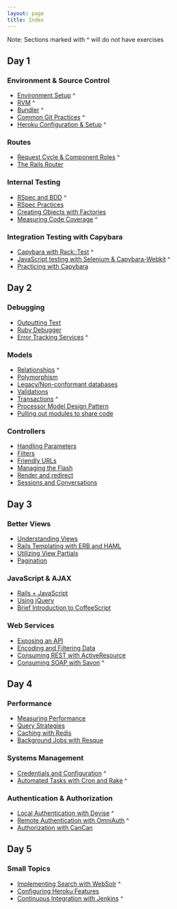 ```yaml
---
layout: page
title: Index
---
```


Note: Sections marked with ^ will do not have exercises

## Day 1

###	Environment & Source Control

* [Environment Setup](environment/environment.markdown) ^
* [RVM](environment/rvm.markdown) ^
* [Bundler](environment/bundler.markdown) ^
* [Common Git Practices](environment/git_strategy.markdown) ^
* [Heroku Configuration & Setup](environment/heroku.markdown) ^

###	Routes

* [Request Cycle & Component Roles](routes/request_cycle.markdown) ^
* [The Rails Router](routes/router.markdown)

###	Internal Testing

* [RSpec and BDD](internal_testing/rspec_and_bdd.markdown) ^
* [RSpec Practices](internal_testing/rspec_practices.markdown)
* [Creating Objects with Factories](internal_testing/factories.markdown)
* [Measuring Code Coverage](internal_testing/code_coverage.markdown) ^

###	Integration Testing with Capybara

* [Capybara with Rack::Test](capybara/capybara_with_rack_test.markdown) ^
* [JavaScript testing with Selenium & Capybara-Webkit](capybara/capybara_with_selenium_and_webkit.markdown) ^
* [Practicing with Capybara](capybara/capybara_practice.markdown)

## Day 2

###	Debugging

* [Outputting Text](debugging/outputting_text.markdown)
* [Ruby Debugger](debugging/debugger.markdown)
* [Error Tracking Services](debugging/error_services.markdown) ^

###	Models

* [Relationships](models/relationships.markdown) ^
* [Polymorphism](models/polymorphism.markdown)
* [Legacy/Non-conformant databases](models/legacy_databases.markdown)
* [Validations](models/validations.markdown)
* [Transactions](models/transactions.markdown) ^
* [Processor Model Design Pattern](models/processor_models.markdown)
* [Pulling out modules to share code](models/modules.markdown)

###	Controllers

* [Handling Parameters](controllers/parameters.markdown)
* [Filters](controllers/filters.markdown)
* [Friendly URLs](controllers/friendly-urls.markdown)
* [Managing the Flash](controllers/flash.markdown)
* [Render and redirect](controllers/render_and_redirect.markdown)
* [Sessions and Conversations](controllers/sessions_and_conversations.markdown)

## Day 3

###	Better Views

* [Understanding Views](better_views/understanding_views.markdown)
* [Rails Templating with ERB and HAML](better_views/erb_and_haml.markdown)
* [Utilizing View Partials](better_views/view_partials.markdown)
* [Pagination](better_views/pagination.markdown)

###	JavaScript & AJAX

* [Rails + JavaScript](javascript/rails_and_javascript.markdown)
* [Using jQuery](javascript/jquery.markdown)
* [Brief Introduction to CoffeeScript](javascript/coffeescript.markdown) 

###	Web Services

* [Exposing an API](web_services/api.markdown)
* [Encoding and Filtering Data](web_services/encoding_and_filtering.markdown)
* [Consuming REST with ActiveResource](web_services/active_resource.markdown)
* [Consuming SOAP with Savon](web_services/soap.markdown) ^

## Day 4

### Performance

* [Measuring Performance](performance/measuring.markdown)
* [Query Strategies](performance/queries.markdown)
* [Caching with Redis](performance/caching.markdown)
* [Background Jobs with Resque](performance/background_jobs.markdown)

### Systems Management

* [Credentials and Configuration](systems/credentials_and_configuration.markdown) ^
* [Automated Tasks with Cron and Rake](systems/automation.markdown) ^

### Authentication & Authorization

* [Local Authentication with Devise](auth/local_authentication.markdown) ^
* [Remote Authentication with OmniAuth](auth/remote_authentication.markdown) ^
* [Authorization with CanCan](auth/authorization.markdown)

## Day 5

###	Small Topics

* [Implementing Search with WebSolr](topics/search.markdown) ^
* [Configuring Heroku Features](topics/heroku.markdown)
* [Continuous Integration with Jenkins](topics/continuous_integration.markdown) ^
